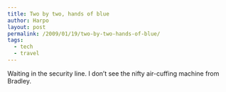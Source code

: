```yaml
---
title: Two by two, hands of blue
author: Harpo
layout: post
permalink: /2009/01/19/two-by-two-hands-of-blue/
tags:
  - tech
  - travel
---
```

Waiting in the security line. I don&#8217;t see the nifty air-cuffing machine from Bradley.